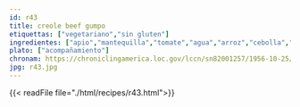 ```yaml
---
id: r43
title: creole beef gumpo
etiquettas: ["vegetariano","sin gluten"]
ingredientes: ["apio","mantequilla","tomate","agua","arroz","cebolla","azúcar","sal","salsa Worcestershire"]
plato: ["acompañamiento"]
chronam: https://chroniclingamerica.loc.gov/lccn/sn82001257/1956-10-25/ed-1/seq-5/
jpg: r43.jpg
---
```


{{< readFile file="./html/recipes/r43.html">}}
